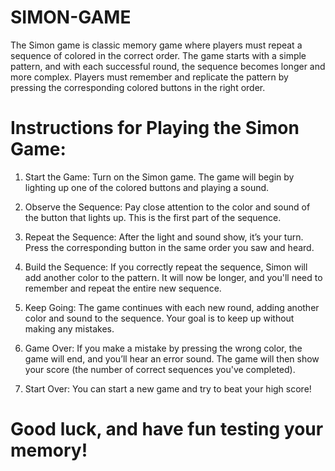 # SIMON-GAME
The Simon game is classic  memory game where players must repeat a sequence of colored in the correct order. The game starts with a simple pattern, and with each successful round, the sequence becomes longer and more complex. Players must remember and replicate the pattern by pressing the corresponding colored buttons in the right order. 

# Instructions for Playing the Simon Game:

1. Start the Game: Turn on the Simon game. The game will begin by lighting up one of the colored buttons and playing a sound.


2. Observe the Sequence: Pay close attention to the color and sound of the button that lights up. This is the first part of the sequence.


3. Repeat the Sequence: After the light and sound show, it’s your turn. Press the corresponding button in the same order you saw and heard.


4. Build the Sequence: If you correctly repeat the sequence, Simon will add another color to the pattern. It will now be longer, and you'll need to remember and repeat the entire new sequence.


5. Keep Going: The game continues with each new round, adding another color and sound to the sequence. Your goal is to keep up without making any mistakes.


6. Game Over: If you make a mistake by pressing the wrong color, the game will end, and you’ll hear an error sound. The game will then show your score (the number of correct sequences you've completed).


7. Start Over: You can start a new game and try to beat your high score!



# Good luck, and have fun testing your memory!
